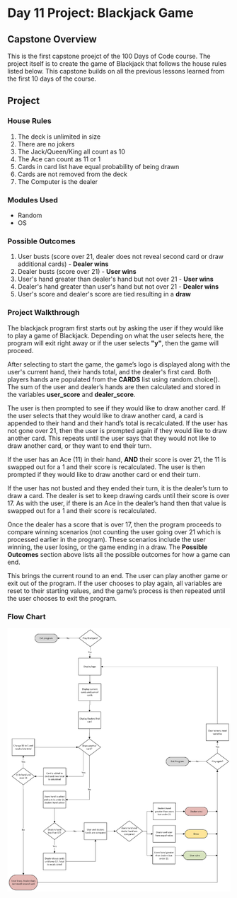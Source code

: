 # Day 11 Project: Blackjack Game
## Capstone Overview
This is the first capstone proejct of the 100 Days of Code course. The project itself is to create the game of Blackjack that follows the house rules listed below. This capstone builds on all the previous lessons learned from the first 10 days of the course.
## Project
### House Rules
1. The deck is unlimited in size
2. There are no jokers
3. The Jack/Queen/King all count as 10
4. The Ace can count as 11 or 1
5. Cards in card list have equal probability of being drawn
6. Cards are not removed from the deck
7. The Computer is the dealer
### Modules Used
- Random
- OS

### Possible Outcomes
1. User busts (score over 21, dealer does not reveal second card or draw additional cards) - **Dealer wins**
2. Dealer busts (score over 21) - **User wins**
3. User's hand greater than dealer's hand but not over 21 - **User wins**
4. Dealer's hand greater than user's hand but not over 21 - **Dealer wins**
5. User's score and dealer's score are tied resulting in a **draw**

### Project Walkthrough
The blackjack program first starts out by asking the user if they would like to play a game of Blackjack. Depending on what the user selects here, the program will exit right away or if the user selects **"y"**, then the game will proceed.

After selecting to start the game, the game’s logo is displayed along with the user's current hand, their hands total, and the dealer's first card. Both players hands are populated from the **CARDS** list using random.choice(). The sum of the user and dealer’s hands are then calculated and stored in the variables **user_score** and **dealer_score**. 

The user is then prompted to see if they would like to draw another card.
If the user selects that they would like to draw another card, a card is appended to their hand and their hand’s total is recalculated. If the user has not gone over 21, then the user is prompted again if they would like to draw another card. This repeats until the user says that they would not like to draw another card, or they want to end their turn.

If the user has an Ace (11) in their hand, **AND** their score is over 21, the 11 is swapped out for a 1 and their score is recalculated. The user is then prompted if they would like to draw another card or end their turn. 

If the user has not busted and they ended their turn, it is the dealer’s turn to draw a card. The dealer is set to keep drawing cards until their score is over 17.  As with the user, if there is an Ace in the dealer’s hand then that value is swapped out for a 1 and their score is recalculated. 

Once the dealer has a score that is over 17, then the program proceeds to compare winning scenarios (not counting the user going over 21 which is processed earlier in the program). These scenarios include the user winning, the user losing, or the game ending in a draw. The **Possible Outcomes** section above lists all the possible outcomes for how a game can end.

This brings the current round to an end. The user can play another game or exit out of the program. If the user chooses to play again, all variables are reset to their starting values, and the game’s process is then repeated until the user chooses to exit the program.

### Flow Chart
![Blackjack Project Flowchart](../Images/Day11-BlackjackFlow.png)